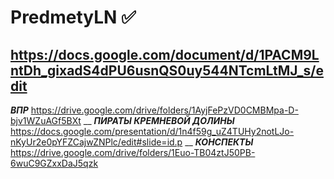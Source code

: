 # PredmetyLN :white_check_mark:
https://docs.google.com/document/d/1PACM9LntDh_gixadS4dPU6usnQS0uy544NTcmLtMJ_s/edit
------------------------------------------------------------------------------------
***ВПР***
https://drive.google.com/drive/folders/1AyjFePzVD0CMBMpa-D-bjv1WZuAGf5BXt
__
***ПИРАТЫ КРЕМНЕВОЙ ДОЛИНЫ***
https://docs.google.com/presentation/d/1n4f59g_uZ4TUHy2notLJo-nKyUr2e0pYFZCajwZNPlc/edit#slide=id.p
__
***КОНСПЕКТЫ***
https://drive.google.com/drive/folders/1Euo-TB04ztJ50PB-6wuC9GZxxDaJ5qzk
